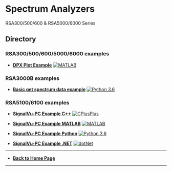 # Spectrum Analyzers
RSA300/500/600 & RSA5000/6000 Series 

## Directory
### RSA300/500/600/5000/6000 examples
* **[DPX Plot Example](./src/DPXPlotExample)** [![MATLAB](https://img.shields.io/badge/-MATLAB-&?labelColor=3E434A&colorB=F05A22&logo=Mathworks)](https://www.mathworks.com/products/matlab.html?s_tid=hp_products_matlab)

### RSA3000B examples
* **[Basic get spectrum data example](./src/GetSpectrumDataExample)** [![Python 3.6](https://img.shields.io/badge/python-3.6-&?labelColor=006281&colorB=3E434A&logo=python)](https://www.python.org/downloads/release/python-360/)


### RSA5100/6100 examples
* **[SignalVu-PC Example C++](./src/SignalVuExamples/C++)** [![CPlusPlus](https://img.shields.io/badge/C-C++-&?labelColor=3E434A&colorB=006281&logo=cplusplus)](https://isocpp.org/)

* **[SignalVu-PC Example MATLAB](./src/SignalVuExamples/MATLAB)** [![MATLAB](https://img.shields.io/badge/-MATLAB-&?labelColor=3E434A&colorB=F05A22&logo=Mathworks)](https://www.mathworks.com/products/matlab.html?s_tid=hp_products_matlab)

* **[SignalVu-PC Example Python](./src/SignalVuExamples/python)** [![Python 3.6](https://img.shields.io/badge/python-3.6-&?labelColor=006281&colorB=3E434A&logo=python)](https://www.python.org/downloads/release/python-360/)

* **[SignalVu-PC Example .NET](./src/SignalVuExamples/dotNet)** [![dotNet](https://img.shields.io/badge/Microsoft-.Net-&?labelColor=73BF44&colorB=3E434A&logo=.net)](https://dotnet.microsoft.com/)

----
* **[Back to Home Page](./../README.md)**

----

